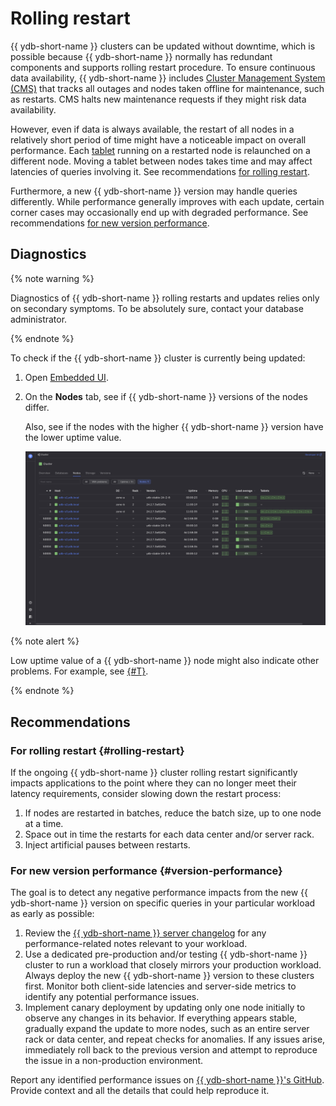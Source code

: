 # Rolling restart

{{ ydb-short-name }} clusters can be updated without downtime, which is possible because {{ ydb-short-name }} normally has redundant components and supports rolling restart procedure. To ensure continuous data availability, {{ ydb-short-name }} includes [Cluster Management System (CMS)](../../../concepts/glossary.md#cms) that tracks all outages and nodes taken offline for maintenance, such as restarts. CMS halts new maintenance requests if they might risk data availability.

However, even if data is always available, the restart of all nodes in a relatively short period of time might have a noticeable impact on overall performance. Each [tablet](../../../concepts/glossary.md#tablet) running on a restarted node is relaunched on a different node. Moving a tablet between nodes takes time and may affect latencies of queries involving it. See recommendations [for rolling restart](#rolling-restart).

Furthermore, a new {{ ydb-short-name }} version may handle queries differently. While performance generally improves with each update, certain corner cases may occasionally end up with degraded performance. See recommendations [for new version performance](#version-performance).

## Diagnostics

{% note warning %}

Diagnostics of {{ ydb-short-name }} rolling restarts and updates relies only on secondary symptoms. To be absolutely sure, contact your database administrator.

{% endnote %}

To check if the {{ ydb-short-name }} cluster is currently being updated:

1. Open [Embedded UI](../../../reference/embedded-ui/index.md).

1. On the **Nodes** tab, see if {{ ydb-short-name }} versions of the nodes differ.

    Also, see if the nodes with the higher {{ ydb-short-name }} version have the lower uptime value.

    ![](_assets/updates.png)

{% note alert %}

Low uptime value of a {{ ydb-short-name }} node might also indicate other problems. For example, see [{#T}](../hardware/insufficient-memory.md).

{% endnote %}


## Recommendations

### For rolling restart {#rolling-restart}

If the ongoing {{ ydb-short-name }} cluster rolling restart significantly impacts applications to the point where they can no longer meet their latency requirements, consider slowing down the restart process:

1. If nodes are restarted in batches, reduce the batch size, up to one node at a time.
2. Space out in time the restarts for each data center and/or server rack.
3. Inject artificial pauses between restarts.

### For new version performance {#version-performance}

The goal is to detect any negative performance impacts from the new {{ ydb-short-name }} version on specific queries in your particular workload as early as possible:

1. Review the [{{ ydb-short-name }} server changelog](../../../changelog-server.md) for any performance-related notes relevant to your workload.
2. Use a dedicated pre-production and/or testing {{ ydb-short-name }} cluster to run a workload that closely mirrors your production workload. Always deploy the new {{ ydb-short-name }} version to these clusters first. Monitor both client-side latencies and server-side metrics to identify any potential performance issues.
3. Implement canary deployment by updating only one node initially to observe any changes in its behavior. If everything appears stable, gradually expand the update to more nodes, such as an entire server rack or data center, and repeat checks for anomalies. If any issues arise, immediately roll back to the previous version and attempt to reproduce the issue in a non-production environment.

Report any identified performance issues on [{{ ydb-short-name }}'s GitHub](https://github.com/ydb-platform/ydb/issues/new). Provide context and all the details that could help reproduce it.
